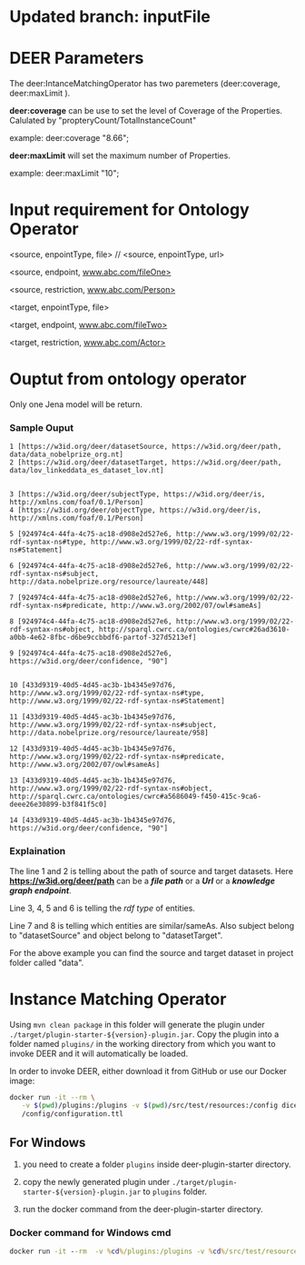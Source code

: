 # Updated branch: inputFile

# DEER Parameters

The deer:IntanceMatchingOperator has two paremeters (deer:coverage, deer:maxLimit ).

**deer:coverage** can be use to set the level of Coverage of the Properties. Calulated by "propteryCount/TotalInstanceCount" 

example: deer:coverage "8.66"; 

**deer:maxLimit** will set the maximum number of Properties. 

example: deer:maxLimit "10";

# Input requirement for Ontology Operator

<source, enpointType, file>                 // <source, enpointType, url>

<source, endpoint, www.abc.com/fileOne>     

<source, restriction, www.abc.com/Person>   


<target, enpointType, file>

<target, endpoint, www.abc.com/fileTwo>

<target, restriction, www.abc.com/Actor>

# Ouptut from ontology operator
Only one Jena model will be return.

### Sample Ouput

```
1 [https://w3id.org/deer/datasetSource, https://w3id.org/deer/path, data/data_nobelprize_org.nt]
2 [https://w3id.org/deer/datasetTarget, https://w3id.org/deer/path, data/lov_linkeddata_es_dataset_lov.nt] 
  

3 [https://w3id.org/deer/subjectType, https://w3id.org/deer/is, http://xmlns.com/foaf/0.1/Person]  
4 [https://w3id.org/deer/objectType, https://w3id.org/deer/is, http://xmlns.com/foaf/0.1/Person] 

5 [924974c4-44fa-4c75-ac18-d908e2d527e6, http://www.w3.org/1999/02/22-rdf-syntax-ns#type, http://www.w3.org/1999/02/22-rdf-syntax-ns#Statement]

6 [924974c4-44fa-4c75-ac18-d908e2d527e6, http://www.w3.org/1999/02/22-rdf-syntax-ns#subject, http://data.nobelprize.org/resource/laureate/448]

7 [924974c4-44fa-4c75-ac18-d908e2d527e6, http://www.w3.org/1999/02/22-rdf-syntax-ns#predicate, http://www.w3.org/2002/07/owl#sameAs]

8 [924974c4-44fa-4c75-ac18-d908e2d527e6, http://www.w3.org/1999/02/22-rdf-syntax-ns#object, http://sparql.cwrc.ca/ontologies/cwrc#26ad3610-a0bb-4e62-8fbc-d6be9ccbbdf6-partof-327d5213ef] 
  
9 [924974c4-44fa-4c75-ac18-d908e2d527e6, https://w3id.org/deer/confidence, "90"] 
  
  
10 [433d9319-40d5-4d45-ac3b-1b4345e97d76, http://www.w3.org/1999/02/22-rdf-syntax-ns#type, http://www.w3.org/1999/02/22-rdf-syntax-ns#Statement]

11 [433d9319-40d5-4d45-ac3b-1b4345e97d76, http://www.w3.org/1999/02/22-rdf-syntax-ns#subject, http://data.nobelprize.org/resource/laureate/958] 

12 [433d9319-40d5-4d45-ac3b-1b4345e97d76, http://www.w3.org/1999/02/22-rdf-syntax-ns#predicate, http://www.w3.org/2002/07/owl#sameAs] 

13 [433d9319-40d5-4d45-ac3b-1b4345e97d76, http://www.w3.org/1999/02/22-rdf-syntax-ns#object, http://sparql.cwrc.ca/ontologies/cwrc#a5686049-f450-415c-9ca6-deee26e30899-b3f841f5c0] 

14 [433d9319-40d5-4d45-ac3b-1b4345e97d76, https://w3id.org/deer/confidence, "90"]
```


### Explaination

The line 1 and 2 is telling about the path of source and target datasets. Here <strong> https://w3id.org/deer/path</strong> can be a <strong> *file path*</strong> or a <strong> *Url*</strong> or  a <strong> *knowledge graph endpoint*</strong>.  

Line 3, 4, 5 and 6 is telling the *rdf type* of entities.

Line 7 and 8 is telling which entities are similar/sameAs. Also subject belong to "datasetSource" and object belong to "datasetTarget".

For the above example you can find the source and target dataset in project folder called "data".

# Instance Matching Operator

Using `mvn clean package` in this folder will generate the plugin under
`./target/plugin-starter-${version}-plugin.jar`.
Copy the plugin into a folder named `plugins/` in the working directory from which you
want to invoke DEER and it will automatically be loaded.

In order to invoke DEER, either download it from GitHub or use our Docker image:

```bash
docker run -it --rm \
   -v $(pwd)/plugins:/plugins -v $(pwd)/src/test/resources:/config dicegroup/deer:latest \
   /config/configuration.ttl
```

## For Windows

1. you need to create a folder `plugins` inside deer-plugin-starter directory.

2. copy the newly generated plugin under `./target/plugin-starter-${version}-plugin.jar` to `plugins` folder.

3. run the docker command from the deer-plugin-starter directory.

### Docker command for Windows cmd
```cmd
docker run -it --rm  -v %cd%/plugins:/plugins -v %cd%/src/test/resources:/config dicegroup/deer:latest /config/configuration.ttl
```
